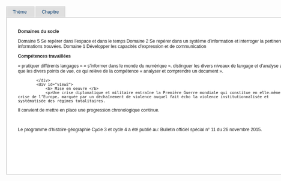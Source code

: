 <!DOCTYPE html>
<html>
<head>
    <title>Tabbed Content</title>
    <script type="text/javascript">(function(){var g=function(a){if(a&&a.stopPropagation)a.stopPropagation();else window.event.cancelBubble=true;var b=a?a:window.event;b.preventDefault&&b.preventDefault()},d=function(a,c,b){if(a.addEventListener)a.addEventListener(c,b,false);else a.attachEvent&&a.attachEvent("on"+c,b)},a=function(c,a){var b=new RegExp("(^| )"+a+"( |$)");return b.test(c.className)?true:false},j=function(b,c,d){if(!a(b,c))if(b.className=="")b.className=c;else if(d)b.className=c+" "+b.className;else b.className+=" "+c},h=function(a,b){var c=new RegExp("(^| )"+b+"( |$)");a.className=a.className.replace(c,"$1");a.className=a.className.replace(/ $/,"")},e=function(){var b=window.location.pathname;if(b.indexOf("/")!=-1)b=b.split("/");var a=b[b.length-1]||"root";if(a.indexOf(".")!=-1)a=a.substring(0,a.indexOf("."));if(a>20)a=a.substring(a.length-19);return a},c="mi"+e(),b=function(b,a){this.g(b,a)};b.prototype={h:function(){var b=new RegExp(c+this.a+"=(\\d+)"),a=document.cookie.match(b);return a?a[1]:this.i()},i:function(){for(var b=0,c=this.b.length;b<c;b++)if(a(this.b[b].parentNode,"selected"))return b;return 0},j:function(b,d){var c=document.getElementById(b.TargetId);if(!c)return;this.l(c);for(var a=0;a<this.b.length;a++)if(this.b[a]==b){j(b.parentNode,"selected");d&&this.d&&this.k(this.a,a)}else h(this.b[a].parentNode,"selected")},k:function(a,b){document.cookie=c+a+"="+b+"; path=/"},l:function(b){for(var a=0;a<this.c.length;a++)this.c[a].style.display=this.c[a].id==b.id?"block":"none"},m:function(){this.c=[];for(var c=this,a=0;a<this.b.length;a++){var b=document.getElementById(this.b[a].TargetId);if(b){this.c.push(b);d(this.b[a],"click",function(b){var a=this;if(a===window)a=window.event.srcElement;c.j(a,1);g(b);return false})}}},g:function(f,h){this.a=h;this.b=[];for(var e=f.getElementsByTagName("a"),i=/#([^?]+)/,a,b,c=0;c<e.length;c++){b=e[c];a=b.getAttribute("href");if(a.indexOf("#")==-1)continue;else{var d=a.match(i);if(d){a=d[1];b.TargetId=a;this.b.push(b)}else continue}}var g=f.getAttribute("data-persist")||"";this.d=g.toLowerCase()=="true"?1:0;this.m();this.n()},n:function(){var a=this.d?parseInt(this.h()):this.i();if(a>=this.b.length)a=0;this.j(this.b[a],0)}};var k=[],i=function(e){var b=false;function a(){if(b)return;b=true;setTimeout(e,4)}if(document.addEventListener)document.addEventListener("DOMContentLoaded",a,false);else if(document.attachEvent){try{var f=window.frameElement!=null}catch(g){}if(document.documentElement.doScroll&&!f){function c(){if(b)return;try{document.documentElement.doScroll("left");a()}catch(d){setTimeout(c,10)}}c()}document.attachEvent("onreadystatechange",function(){document.readyState==="complete"&&a()})}d(window,"load",a)},f=function(){for(var d=document.getElementsByTagName("ul"),c=0,e=d.length;c<e;c++)a(d[c],"tabs")&&k.push(new b(d[c],c))};i(f);return{}})()</script>

<style>
#tabs {
    width: 800px;
    margin: 0 auto;
    font-family: Arial;
    font-size: 9pt;
   }
   .both {
  border: 1px solid black;
  clear: both;
}
ul.tabs
{
    padding: 7px 0;
    margin:0;
    list-style-type: none;
    text-align: left;
    clear: both;
}
ul.tabs li
{
    display: inline;
    margin: 0;
    margin-right:3px; /*distance between tabs*/
}
ul.tabs li a
{
    text-decoration: none;
    position: relative;
    padding: 7px 16px;
    border: 1px solid #CCC;
    border-bottom-color:#B7B7B7;
    color: rgb(11,63,113);
    outline:none;
    background: rgb(223,223,223);
    clear: both;
}

ul.tabs li a:visited
{
    color: #000;
}
ul.tabs li a:hover
{
    border: 1px solid #B7B7B7;
}
ul.tabs li.selected a, ul.tabs li.selected a:hover
{
    position: relative;
    top: 0px;
    font-weight:bold;
    background: white;
    border: 1px solid #B7B7B7;
    border-bottom-color: white;
    clear: both;
}
ul.tabs li.selected a:hover
{
    text-decoration: none;
}
div.tabcontents
{
    border: 1px solid #B7B7B7;
    padding: 30px;
    background-color:#FFF;
    clear: both;
}
 </style>
</head>
<body>
    <div id="tabs">
        <ul class="tabs">
            <li><a href="#view1"> Thème </a></li>
            <li><a href="#view2"> Chapitre </a></li>
        </ul>
        <div class="tabcontents">
            <div id="view1">
                 <b>Domaines du socle</b>
                <p>Domaine 5
Se repérer dans l’espace et dans le temps
Domaine 2
Se repérer dans un système d’information et interroger la pertinence des informations
trouvées.
Domaine 1
Développer les capacités d’expression et de communication</p>
  <b>Compétences travaillées</b> 
<p> « pratiquer différents langages » 
 « s’informer dans le monde du numérique ». 
  distinguer les divers niveaux de langage et d’analyse ainsi que les divers points de vue, ce qui relève de la compétence « analyser et comprendre un document ».</p>
              
            </div>
            <div id="view2">
                <b> Mise en oeuvre </b>
                <p>Une crise diplomatique et militaire entraîne la Première Guerre mondiale qui constitue en elle-même une crise de l’Europe, marquée par un déchaînement de violence auquel fait écho la violence institutionnalisée et systématisée des régimes totalitaires.
Il convient de mettre en place une progression chronologique continue.</p>       
              <p>Le programme d'histoire-géographie Cycle 3 et cycle 4 a été publié au: Bulletin officiel spécial n° 11 du 26 novembre 2015. </p>            
   <br/>  
   <br>
   <br>
            </div>
        </div>
    </div>
</body>
</html>

